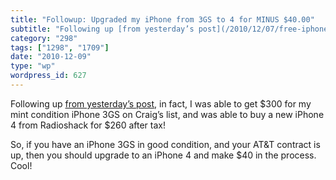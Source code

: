 ```yaml
---
title: "Followup: Upgraded my iPhone from 3GS to 4 for MINUS $40.00"
subtitle: "Following up [from yesterday’s post](/2010/12/07/free-iphone-3gs-upgrade-to-iphone-4/), in fact, I w..."
category: "298"
tags: ["1298", "1709"]
date: "2010-12-09"
type: "wp"
wordpress_id: 627
---
```

Following up [from yesterday’s post](/2010/12/07/free-iphone-3gs-upgrade-to-iphone-4/), in fact, I was able to get $300 for my mint condition iPhone 3GS on Craig’s list, and was able to buy a new iPhone 4 from Radioshack for $260 after tax!

So, if you have an iPhone 3GS in good condition, and your AT&T contract is up, then you should upgrade to an iPhone 4 and make $40 in the process. Cool!